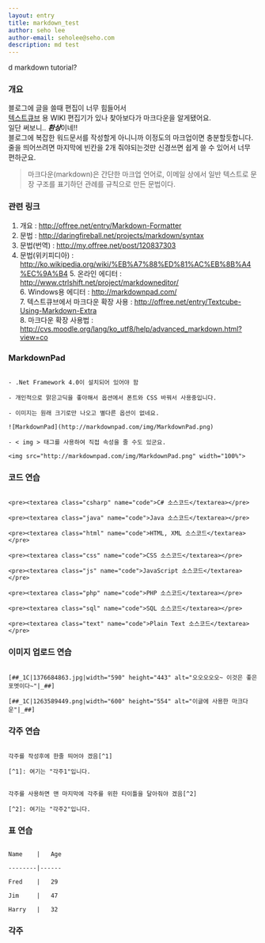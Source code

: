 ```yaml
---
layout: entry
title: markdown_test
author: seho lee
author-email: seholee@seho.com
description: md test
---
```


d markdown tutorial?


### 개요

블로그에 글을 쓸때 편집이 너무 힘들어서  
[텍스트큐브](http://textcube.org) 용 WIKI 편집기가 있나 찾아보다가 마크다운을 알게됐어요.  
일단 써보니.. ***환상***이네!!  
블로그에 복잡한 워드문서를 작성할게 아니니까 이정도의 마크업이면 충분할듯합니다.  
줄을 띄어쓰려면 마지막에 빈칸을 2개 줘야되는것만 신경쓰면 쉽게 쓸 수 있어서 너무 편하군요.

> 마크다운(markdown)은 간단한 마크업 언어로, 이메일 상에서 일반 텍스트로 문장 구조를 표기하던 관례를 규칙으로 만든 문법이다.


### 관련 링크

1. 개요 : <http://offree.net/entry/Markdown-Formatter>  
2. 문법 : <http://daringfireball.net/projects/markdown/syntax>  
3. 문법(번역) : <http://my.offree.net/post/120837303>  
4. 문법(위키피디아) : <http://ko.wikipedia.org/wiki/%EB%A7%88%ED%81%AC%EB%8B%A4%EC%9A%B4>
																				5. 온라인 에디터 : <http://www.ctrlshift.net/project/markdowneditor/>  
																											6. Windows용 에디터 : <http://markdownpad.com/>  
																																	7. 텍스트큐브에서 마크다운 확장 사용 : <http://offree.net/entry/Textcube-Using-Markdown-Extra>  
																																			 8. 마크다운 확장 사용법 : <http://cvs.moodle.org/lang/ko_utf8/help/advanced_markdown.html?view=co>  


### MarkdownPad  

																																					- .Net Framework 4.0이 설치되어 있어야 함  
																																					- 개인적으로 맑은고딕을 좋아해서 옵션에서 폰트와 CSS 바꿔서 사용중입니다.  
																																					- 이미지는 원래 크기로만 나오고 별다른 옵션이 없네요.  
																																					![MarkdownPad](http://markdownpad.com/img/MarkdownPad.png)  
																																					- < img > 태그를 사용하여 직접 속성을 줄 수도 있군요.  
																																					<img src="http://markdownpad.com/img/MarkdownPad.png" width="100%">  


### 코드 연습
																																					<pre><textarea class="csharp" name="code">C# 소스코드</textarea></pre>
																																					<pre><textarea class="java" name="code">Java 소스코드</textarea></pre>
																																					<pre><textarea class="html" name="code">HTML, XML 소스코드</textarea></pre>
																																					<pre><textarea class="css" name="code">CSS 소스코드</textarea></pre>
																																					<pre><textarea class="js" name="code">JavaScript 소스코드</textarea></pre>
																																					<pre><textarea class="php" name="code">PHP 소스코드</textarea></pre>
																																					<pre><textarea class="sql" name="code">SQL 소스코드</textarea></pre>
																																					<pre><textarea class="text" name="code">Plain Text 소스코드</textarea></pre>


### 이미지 업로드 연습
																																					[##_1C|1376684863.jpg|width="590" height="443" alt="오오오오오~ 이것은 좋은 포멧이다~"|_##]
																																					[##_1C|1263589449.png|width="600" height="554" alt="이글에 사용한 마크다운"|_##]


### 각주 연습
																																					각주를 작성후에 한줄 띄어야 겠음[^1]
																																					[^1]: 여기는 "각주1"입니다.

																																					각주를 사용하면 맨 마지막에 각주를 위한 타이틀을 달아줘야 겠음[^2]
																																					[^2]: 여기는 "각주2"입니다.


### 표 연습
																																					Name    |   Age
																																					--------|------
																																					Fred    |   29
																																					Jim     |   47
																																					Harry   |   32


### 각주
